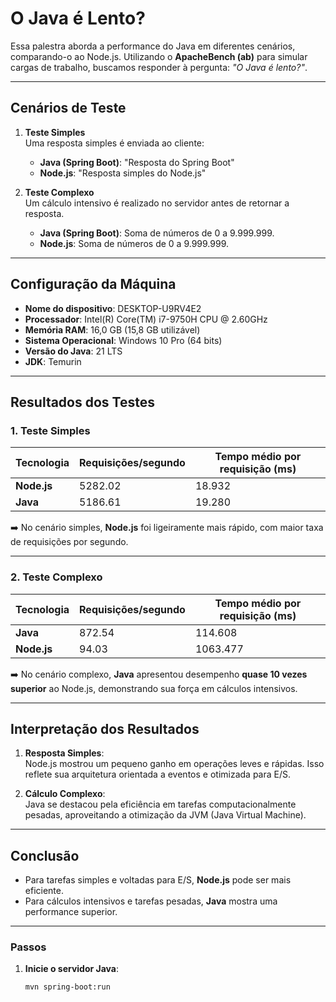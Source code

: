 # O Java é Lento?

Essa palestra aborda a performance do Java em diferentes cenários, comparando-o ao Node.js. Utilizando o **ApacheBench (ab)** para simular cargas de trabalho, buscamos responder à pergunta: *"O Java é lento?"*.

---

## Cenários de Teste

1. **Teste Simples**  
   Uma resposta simples é enviada ao cliente:
   - **Java (Spring Boot)**: "Resposta do Spring Boot"
   - **Node.js**: "Resposta simples do Node.js"

2. **Teste Complexo**  
   Um cálculo intensivo é realizado no servidor antes de retornar a resposta.  
   - **Java (Spring Boot)**: Soma de números de 0 a 9.999.999.
   - **Node.js**: Soma de números de 0 a 9.999.999.

---

## Configuração da Máquina

- **Nome do dispositivo**: DESKTOP-U9RV4E2  
- **Processador**: Intel(R) Core(TM) i7-9750H CPU @ 2.60GHz  
- **Memória RAM**: 16,0 GB (15,8 GB utilizável)  
- **Sistema Operacional**: Windows 10 Pro (64 bits)
- **Versão do Java**: 21 LTS  
- **JDK**: Temurin  
---

## Resultados dos Testes

### 1. **Teste Simples**

| **Tecnologia** | **Requisições/segundo** | **Tempo médio por requisição (ms)** |
|----------------|-------------------------|-------------------------------------|
| **Node.js**    | 5282.02                | 18.932                              |
| **Java**       | 5186.61                | 19.280                              |

➡️ No cenário simples, **Node.js** foi ligeiramente mais rápido, com maior taxa de requisições por segundo.

---

### 2. **Teste Complexo**

| **Tecnologia** | **Requisições/segundo** | **Tempo médio por requisição (ms)** |
|----------------|-------------------------|-------------------------------------|
| **Java**       | 872.54                 | 114.608                             |
| **Node.js**    | 94.03                  | 1063.477                            |

➡️ No cenário complexo, **Java** apresentou desempenho **quase 10 vezes superior** ao Node.js, demonstrando sua força em cálculos intensivos.

---

## Interpretação dos Resultados

1. **Resposta Simples**:  
   Node.js mostrou um pequeno ganho em operações leves e rápidas. Isso reflete sua arquitetura orientada a eventos e otimizada para E/S.

2. **Cálculo Complexo**:  
   Java se destacou pela eficiência em tarefas computacionalmente pesadas, aproveitando a otimização da JVM (Java Virtual Machine).

---

## Conclusão

- Para tarefas simples e voltadas para E/S, **Node.js** pode ser mais eficiente.
- Para cálculos intensivos e tarefas pesadas, **Java** mostra uma performance superior.

---

### Passos

1. **Inicie o servidor Java**:
   ```bash
   mvn spring-boot:run

